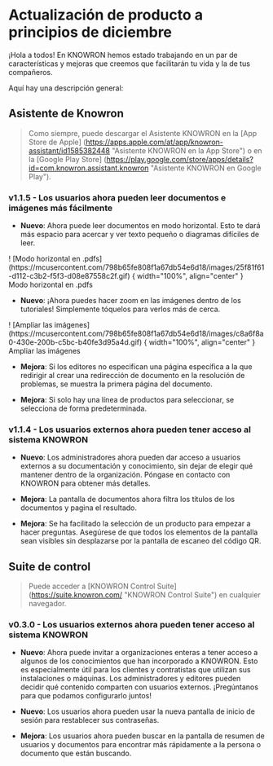 # Actualización de producto a principios de diciembre

¡Hola a todos! En KNOWRON hemos estado trabajando en un par de características y mejoras que creemos que facilitarán tu vida y la de tus compañeros.

Aquí hay una descripción general: 

## Asistente de Knowron
> Como siempre, puede descargar el Asistente KNOWRON en la [App Store de Apple] (https://apps.apple.com/at/app/knowron-assistant/id1585382448 "Asistente KNOWRON en la App Store") o en la [Google Play Store] (https://play.google.com/store/apps/details?id=com.knowron.assistant.knowron "Asistente KNOWRON en Google Play").

### v1.1.5 - Los usuarios ahora pueden leer documentos e imágenes más fácilmente
- **Nuevo**: Ahora puede leer documentos en modo horizontal. Esto te dará más espacio para acercar y ver texto pequeño o diagramas difíciles de leer.

<rebaja de cifras>
  ! [Modo horizontal en .pdfs] (https://mcusercontent.com/798b65fe808f1a67db54e6d18/images/25f81f61-d112-c3b2-f5f3-d08e87558c2f.gif) { width="100%", align="center" }
  <figcaption>Modo horizontal en .pdfs</figcaption>
</figure>

- **Nuevo**: ¡Ahora puedes hacer zoom en las imágenes dentro de los tutoriales! Simplemente tóquelos para verlos más de cerca.

<rebaja de cifras>
  ! [Ampliar las imágenes] (https://mcusercontent.com/798b65fe808f1a67db54e6d18/images/c8a6f8a0-430e-200b-c5bc-b40fe3d95a4d.gif) { width="100%", align="center" }
  <figcaption>Ampliar las imágenes</figcaption>
</figure>

- **Mejora**: Si los editores no especifican una página específica a la que redirigir al crear una redirección de documento en la resolución de problemas, se muestra la primera página del documento.

- **Mejora**: Si solo hay una línea de productos para seleccionar, se selecciona de forma predeterminada.

### v1.1.4 - Los usuarios externos ahora pueden tener acceso al sistema KNOWRON

- **Nuevo**: Los administradores ahora pueden dar acceso a usuarios externos a su documentación y conocimiento, sin dejar de elegir qué mantener dentro de la organización. Póngase en contacto con KNOWRON para obtener más detalles.

- **Mejora**: La pantalla de documentos ahora filtra los títulos de los documentos y pagina el resultado.

- **Mejora**: Se ha facilitado la selección de un producto para empezar a hacer preguntas. Asegúrese de que todos los elementos de la pantalla sean visibles sin desplazarse por la pantalla de escaneo del código QR.

## Suite de control
> Puede acceder a [KNOWRON Control Suite] (https://suite.knowron.com/ "KNOWRON Control Suite") en cualquier navegador.

### v0.3.0 - Los usuarios externos ahora pueden tener acceso al sistema KNOWRON
- **Nuevo**: Ahora puede invitar a organizaciones enteras a tener acceso a algunos de los conocimientos que han incorporado a KNOWRON. Esto es especialmente útil para los clientes y contratistas que utilizan sus instalaciones o máquinas. Los administradores y editores pueden decidir qué contenido comparten con usuarios externos. ¡Pregúntanos para que podamos configurarlo juntos!

- **Nuevo**: Los usuarios ahora pueden usar la nueva pantalla de inicio de sesión para restablecer sus contraseñas. 

- **Mejora**: Los usuarios ahora pueden buscar en la pantalla de resumen de usuarios y documentos para encontrar más rápidamente a la persona o documento que están buscando.

